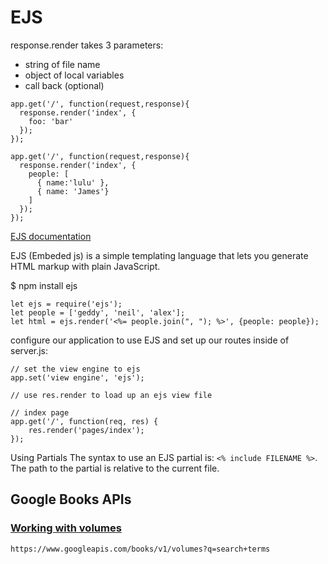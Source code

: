# EJS

response.render takes 3 parameters: 
- string of file name
- object of local variables 
- call back (optional)

```
app.get('/', function(request,response){
  response.render('index', {
    foo: 'bar'
  });
});
```


```
app.get('/', function(request,response){
  response.render('index', {
    people: [
      { name:'lulu' },
      { name: 'James'}
    ]
  });
});
```

[EJS documentation](https://ejs.co/)

 EJS (Embeded js) is a simple templating language that lets you generate HTML markup with plain JavaScript.

 $ npm install ejs

 ```
 let ejs = require('ejs');
let people = ['geddy', 'neil', 'alex'];
let html = ejs.render('<%= people.join(", "); %>', {people: people});
```
configure our application to use EJS and set up our routes inside of server.js:
```
// set the view engine to ejs
app.set('view engine', 'ejs');

// use res.render to load up an ejs view file

// index page 
app.get('/', function(req, res) {
    res.render('pages/index');
});
```

Using Partials The syntax to use an EJS partial is: `<% include FILENAME %>`. The path to the partial is relative to the current file.

## Google Books APIs

### [Working with volumes](https://developers.google.com/books/docs/v1/using#WorkingVolumes)

`https://www.googleapis.com/books/v1/volumes?q=search+terms`
